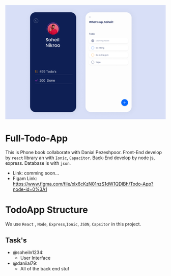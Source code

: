 ![Calculator UI Design](https://github.com/soheilnikroo/Full-Todo-App/blob/master/Preview.png)

# Full-Todo-App
This is Phone book collaborate with Danial Pezeshpoor. Front-End develop by `react` library an with `Ionic`, `Capacitor`. Back-End develop by node js, express. Database is with `json`.

- Link: comming soon...
- Figam Link: https://www.figma.com/file/xlx6cKzN01nzS1dW1QDIBh/Todo-App?node-id=0%3A1

# TodoApp Structure

We use  `React` , `Node`, `Express`,`Ionic`, `JSON`, `Capsitor` in this project.

## Task's

- @soheiln1234:
  - User Interface
- @daniial79:
  - All of the back end stuf
